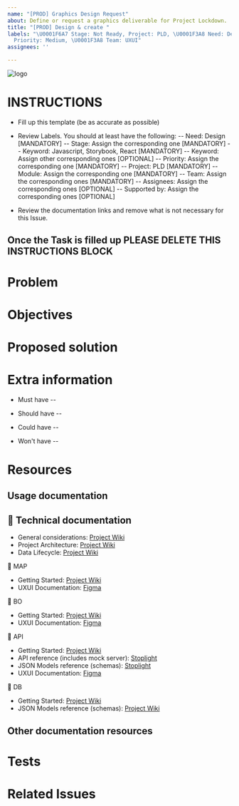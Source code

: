 ```yaml
---
name: "[PROD] Graphics Design Request"
about: Define or request a graphics deliverable for Project Lockdown.
title: "[PROD] Design & create "
labels: "\U0001F6A7 Stage: Not Ready, Project: PLD, \U0001F3A8 Need: Design, \U0001F4A7
  Priority: Medium, \U0001F3A8 Team: UXUI"
assignees: ''

---
```


![logo](https://user-images.githubusercontent.com/9198668/85232285-68543380-b430-11ea-8353-1aafb79baf78.png) 

# INSTRUCTIONS
- Fill up this template (be as accurate as possible)

- Review Labels. You should at least have the following:
 -- Need: Design [MANDATORY]
 -- Stage: Assign the corresponding one [MANDATORY]
 -- Keyword: Javascript, Storybook, React [MANDATORY]
 -- Keyword: Assign other corresponding ones [OPTIONAL]
 -- Priority: Assign the corresponding one [MANDATORY] 
 -- Project: PLD [MANDATORY]
 -- Module: Assign the corresponding one [MANDATORY]
 -- Team: Assign the corresponding ones [MANDATORY]
 -- Assignees: Assign the corresponding ones [OPTIONAL]
 -- Supported by: Assign the corresponding ones [OPTIONAL]

- Review the documentation links and remove what is not necessary for this Issue.

Once the Task is filled up PLEASE DELETE THIS INSTRUCTIONS BLOCK
---

# Problem


# Objectives


# Proposed solution


# Extra information
- Must have
 -- 

- Should have
 -- 

- Could have
 -- 

- Won't have
 -- 

# Resources
## Usage documentation

## 📖 Technical documentation
* General considerations: [Project Wiki](https://github.com/TheIOFoundation/ProjectLockdown/wiki/Dev-Guidelines)
* Project Architecture: [Project Wiki](https://github.com/TheIOFoundation/ProjectLockdown/wiki/Project-Architecture)
* Data Lifecycle: [Project Wiki](https://github.com/TheIOFoundation/ProjectLockdown/wiki/Data-Lifecycle)

🔶 MAP
* Getting Started: [Project Wiki](https://github.com/TheIOFoundation/ProjectLockdown/wiki/Mapping-Platform-(MAP))
* UXUI Documentation: [Figma](https://TIOF.Click/PLDDocsMAPuxui)

🔶 BO
* Getting Started: [Project Wiki](https://github.com/TheIOFoundation/ProjectLockdown/wiki/Back-Office-(BO))
* UXUI Documentation: [Figma](https://TIOF.Click/PLDDocsBOuxui)

🔶 API
* Getting Started: [Project Wiki]()
* API reference (includes mock server): [Stoplight](https://TIOF.Click/PLDDocsAPIEndpoints)
* JSON Models reference (schemas): [Stoplight](https://TIOF.Click/PLDDocsAPIModels)
* UXUI Documentation: [Figma](https://TIOF.Click/PLDDocsAPIuxui)

🔶 DB
* Getting Started: [Project Wiki](https://github.com/TheIOFoundation/ProjectLockdown/wiki/Database-(DB))
* JSON Models reference (schemas): [Project Wiki](https://github.com/TheIOFoundation/ProjectLockdown/wiki/Schemas)

## Other documentation resources

# Tests

# Related Issues
<!--stackedit_data:
eyJoaXN0b3J5IjpbMTE2MDU1Mjc3XX0=
-->
